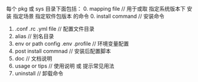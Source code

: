 每个 pkg 或 sys 目录下面包括： 
0. mapping file  // 用于或取 指定系统版本下 安装 指定场景 指定软件包版本 的命令
0. install command // 安装命令
1. .conf .rc .yml file // 配置文件目录
2. alias    // 别名目录
3. env or path config  .env .profile // 环境变量配置 
4. post install commnad // 安装后配置脚本
5. doc                 // 文档说明
6. usage or tips      // 使用说明 或 提示常见用法
7. uninstall  // 卸载命令
